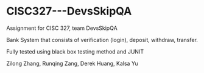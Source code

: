 # CISC327---DevsSkipQA
Assignment for CISC 327, team DevsSkipQA

Bank System that consists of verification (login), deposit, withdraw, transfer.

Fully tested using black box testing method and JUNIT


Zilong Zhang, 
Runqing Zang, 
Derek Huang, 
Kalsa Yu
